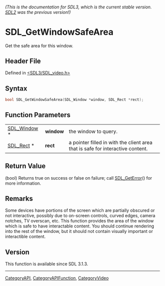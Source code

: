 ###### (This is the documentation for SDL3, which is the current stable version. [SDL2](https://wiki.libsdl.org/SDL2/) was the previous version!)
# SDL_GetWindowSafeArea

Get the safe area for this window.

## Header File

Defined in [<SDL3/SDL_video.h>](https://github.com/libsdl-org/SDL/blob/main/include/SDL3/SDL_video.h)

## Syntax

```c
bool SDL_GetWindowSafeArea(SDL_Window *window, SDL_Rect *rect);
```

## Function Parameters

|                            |            |                                                                                |
| -------------------------- | ---------- | ------------------------------------------------------------------------------ |
| [SDL_Window](SDL_Window) * | **window** | the window to query.                                                           |
| [SDL_Rect](SDL_Rect) *     | **rect**   | a pointer filled in with the client area that is safe for interactive content. |

## Return Value

(bool) Returns true on success or false on failure; call
[SDL_GetError](SDL_GetError)() for more information.

## Remarks

Some devices have portions of the screen which are partially obscured or
not interactive, possibly due to on-screen controls, curved edges, camera
notches, TV overscan, etc. This function provides the area of the window
which is safe to have interactable content. You should continue rendering
into the rest of the window, but it should not contain visually important
or interactible content.

## Version

This function is available since SDL 3.1.3.

----
[CategoryAPI](CategoryAPI), [CategoryAPIFunction](CategoryAPIFunction), [CategoryVideo](CategoryVideo)

